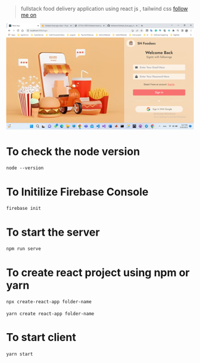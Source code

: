 > fullstack food delivery application using react js , tailwind css
> [follow me on](https://www.youtube.com/channel/UCjSIqXGLjd5VqsfAl0r-J6Q)

![this is the project thumbnail](./preview.png)

# To check the node version

```
node --version
```

# To Initilize Firebase Console

```
firebase init
```

# To start the server

```
npm run serve
```

# To create react project using npm or yarn

```
npx create-react-app folder-name

yarn create react-app folder-name
```

# To start client

```
yarn start
```
